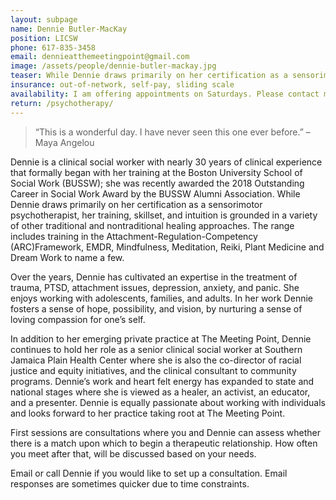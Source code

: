 ```yaml
---
layout: subpage
name: Dennie Butler-MacKay
position: LICSW
phone: 617-835-3458
email: dennieatthemeetingpoint@gmail.com
image: /assets/people/dennie-butler-mackay.jpg
teaser: While Dennie draws primarily on her certification as a sensorimotor psychotherapist, her training, skillset, and intuition is grounded in a variety of other traditional and nontraditional healing approaches.
insurance: out-of-network, self-pay, sliding scale
availability: I am offering appointments on Saturdays. Please contact me for current openings. 
return: /psychotherapy/
---
```


>“This is a wonderful day. I have never seen this one ever before.”
–Maya Angelou

Dennie is a clinical social worker with nearly 30 years of clinical experience that formally began with her training at the Boston University School of Social Work (BUSSW); she was recently awarded the 2018 Outstanding Career in Social Work Award by the BUSSW Alumni Association. While Dennie draws primarily on her certification as a sensorimotor psychotherapist, her training, skillset, and intuition is grounded in a variety of other traditional and nontraditional healing approaches. The range includes training in the Attachment-Regulation-Competency (ARC)Framework, EMDR, Mindfulness, Meditation, Reiki, Plant Medicine and Dream Work to name a few.

Over the years, Dennie has cultivated an expertise in the treatment of trauma, PTSD, attachment issues, depression, anxiety, and panic.  She enjoys working with adolescents, families, and adults.  In her work Dennie fosters a sense of hope, possibility, and vision, by nurturing a sense of loving compassion for one’s self.

In addition to her emerging private practice at The Meeting Point, Dennie continues to hold her role as a senior clinical social worker at Southern Jamaica Plain Health Center where she is also the co-director of racial justice and equity initiatives, and the clinical consultant to community programs. Dennie’s work and heart felt energy has expanded to state and national stages where she is viewed as a healer, an activist, an educator, and a presenter.  Dennie is equally passionate about working with individuals and looks forward to her practice taking root at The Meeting Point.

First sessions are consultations where you and Dennie can assess whether there is a match upon which to begin a therapeutic relationship.  How often you meet after that, will be discussed based on your needs.

Email or call Dennie if you would like to set up a consultation. Email responses are sometimes quicker due to time constraints.